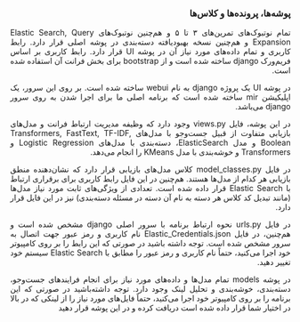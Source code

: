 <div>
    <h3 style='direction:rtl;text-align:justify;'>
        پوشه‌ها، پرونده‌ها و کلاس‌ها
    </h3>
</div>

<div dir="auto" align="justify">
    <p style='direction:rtl;text-align:justify;'>
        تمام نوتبوک‌های تمرین‌های ۳ تا ۵ و هم‌چنین نوتبوک‌های Elastic Search, Query Expansion و هم‌چنین نسخه بهبودیافته دسته‌بندی در پوشه اصلی قرار دارد. رابط کاربری و تمام داده‌های مورد نیاز آن در پوشه UI قرار دارد. رابط کاربری بر اساس فریم‌ورک django ساخته شده است و از bootstrap برای بخش فرانت آن استفاده شده است.
    </p>
    <p style='direction:rtl;text-align:justify;'>
 در پوشه UI یک پروژه django به نام webui ساخته شده است. بر روی این سرور، یک اپلیکیشن mir ساخته شده است که برنامه اصلی ما برای اجرا شدن به روی سرور django می‌باشد.  
 </p>
    <p style='direction:rtl;text-align:justify;'>
    در این پوشه، فایل views.py وجود دارد که وظیفه مدیریت ارتباط فرانت و مدل‌های بازیابی متفاوت از قبیل جست‌و‌جو با مدل‌های Transformers, FastText, TF-IDF, Boolean و مدل ElasticSearch، دسته‌بندی با مدل‌های Logistic Regression و Transformers و خوشه‌بندی با مدل KMeans را انجام می‌دهد.
    </p>
     <p style='direction:rtl;text-align:justify;'>
        در فایل model_classes.py کلاس مدل‌های بازیابی قرار دارد که نشان‌دهنده منطق بازیابی هر کدام از مدل‌ها هستند. هم‌چنین در این فایل رابط کاربری برای برقراری ارتباط با Elastic Search قرار داده شده است. تعدادی از ویژگی‌های ثابت مورد نیاز مدل‌ها (مانند تبدیل کد کلاس هر دسته به نام آن دسته در مسئله دسته‌بندی) نیز در این فایل قرار دارد.
    </p>
    <p style='direction:rtl;text-align:justify;'>
    در فایل urls.py نحوه ارتباط برنامه با سرور اصلی django مشخص شده است و هم‌چنین، در فایل Elastic_Credentials.json نام کاربری و رمز عبور جهت اتصال به سرور مشخص شده است. توجه داشته باشید در صورتی که این رابط را بر روی کامپیوتر خود اجرا می‌کنید، حتماً نام کاربری و رمز عبور را مطابق با Elastic Search سیستم خود تغییر دهید.
    </p>
    <p style='direction:rtl;text-align:justify;'>
        در پوشه models تمام مدل‌ها و داده‌های مورد نیاز برای انجام فرایندهای جست‌و‌جو، دسته‌بندی، خوشه‌بندی و تحلیل لینک وجود دارد. توجه داشته‌باشید در صورتی که این برنامه را  بر روی کامپیوتر خود اجرا می‌کنید، حتماً فایل‌های مورد نیاز را از لینکی که در بالا در اختیار شما قرار داده شده است دریافت کرده و در این پوشه قرار دهید
    </p>
</div>